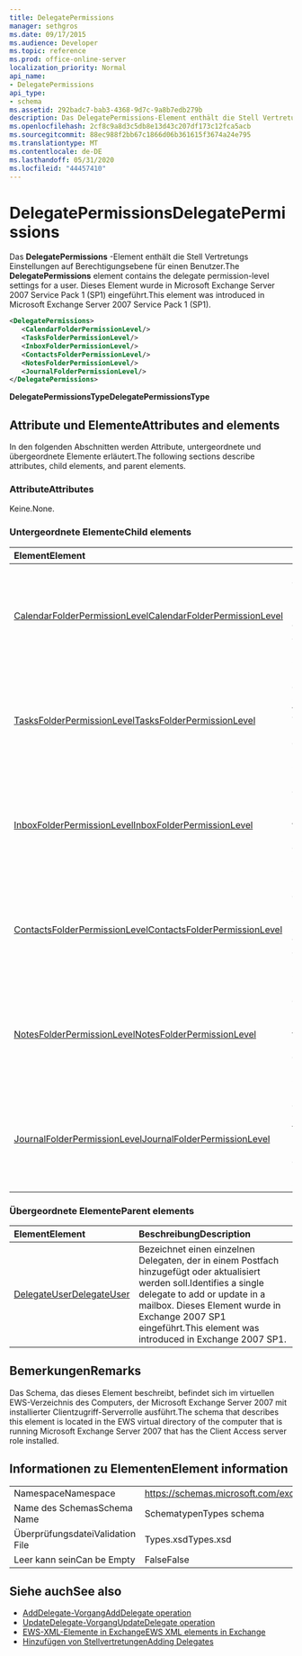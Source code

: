 ```yaml
---
title: DelegatePermissions
manager: sethgros
ms.date: 09/17/2015
ms.audience: Developer
ms.topic: reference
ms.prod: office-online-server
localization_priority: Normal
api_name:
- DelegatePermissions
api_type:
- schema
ms.assetid: 292badc7-bab3-4368-9d7c-9a8b7edb279b
description: Das DelegatePermissions-Element enthält die Stell Vertretungs Einstellungen auf Berechtigungsebene für einen Benutzer. Dieses Element wurde in Microsoft Exchange Server 2007 Service Pack 1 (SP1) eingeführt.
ms.openlocfilehash: 2cf8c9a8d3c5db8e13d43c207df173c12fca5acb
ms.sourcegitcommit: 88ec988f2bb67c1866d06b361615f3674a24e795
ms.translationtype: MT
ms.contentlocale: de-DE
ms.lasthandoff: 05/31/2020
ms.locfileid: "44457410"
---
```

# <a name="delegatepermissions"></a><span data-ttu-id="67209-104">DelegatePermissions</span><span class="sxs-lookup"><span data-stu-id="67209-104">DelegatePermissions</span></span>

<span data-ttu-id="67209-105">Das **DelegatePermissions** -Element enthält die Stell Vertretungs Einstellungen auf Berechtigungsebene für einen Benutzer.</span><span class="sxs-lookup"><span data-stu-id="67209-105">The **DelegatePermissions** element contains the delegate permission-level settings for a user.</span></span> <span data-ttu-id="67209-106">Dieses Element wurde in Microsoft Exchange Server 2007 Service Pack 1 (SP1) eingeführt.</span><span class="sxs-lookup"><span data-stu-id="67209-106">This element was introduced in Microsoft Exchange Server 2007 Service Pack 1 (SP1).</span></span> 
  
```xml
<DelegatePermissions>
   <CalendarFolderPermissionLevel/>
   <TasksFolderPermissionLevel/>
   <InboxFolderPermissionLevel/>
   <ContactsFolderPermissionLevel/>
   <NotesFolderPermissionLevel/>
   <JournalFolderPermissionLevel/>
</DelegatePermissions>
```

<span data-ttu-id="67209-107">**DelegatePermissionsType**</span><span class="sxs-lookup"><span data-stu-id="67209-107">**DelegatePermissionsType**</span></span>

## <a name="attributes-and-elements"></a><span data-ttu-id="67209-108">Attribute und Elemente</span><span class="sxs-lookup"><span data-stu-id="67209-108">Attributes and elements</span></span>

<span data-ttu-id="67209-109">In den folgenden Abschnitten werden Attribute, untergeordnete und übergeordnete Elemente erläutert.</span><span class="sxs-lookup"><span data-stu-id="67209-109">The following sections describe attributes, child elements, and parent elements.</span></span>
  
### <a name="attributes"></a><span data-ttu-id="67209-110">Attribute</span><span class="sxs-lookup"><span data-stu-id="67209-110">Attributes</span></span>

<span data-ttu-id="67209-111">Keine.</span><span class="sxs-lookup"><span data-stu-id="67209-111">None.</span></span>
  
### <a name="child-elements"></a><span data-ttu-id="67209-112">Untergeordnete Elemente</span><span class="sxs-lookup"><span data-stu-id="67209-112">Child elements</span></span>

|<span data-ttu-id="67209-113">**Element**</span><span class="sxs-lookup"><span data-stu-id="67209-113">**Element**</span></span>|<span data-ttu-id="67209-114">**Beschreibung**</span><span class="sxs-lookup"><span data-stu-id="67209-114">**Description**</span></span>|
|:-----|:-----|
|[<span data-ttu-id="67209-115">CalendarFolderPermissionLevel</span><span class="sxs-lookup"><span data-stu-id="67209-115">CalendarFolderPermissionLevel</span></span>](calendarfolderpermissionlevel.md) <br/> |<span data-ttu-id="67209-116">Enthält die Berechtigungen für den Standardordner Kalender.</span><span class="sxs-lookup"><span data-stu-id="67209-116">Contains the permissions for the default Calendar folder.</span></span> <span data-ttu-id="67209-117">Dieses Element wurde in Exchange 2007 SP1 eingeführt.</span><span class="sxs-lookup"><span data-stu-id="67209-117">This element was introduced in Exchange 2007 SP1.</span></span>  <br/> |
|[<span data-ttu-id="67209-118">TasksFolderPermissionLevel</span><span class="sxs-lookup"><span data-stu-id="67209-118">TasksFolderPermissionLevel</span></span>](tasksfolderpermissionlevel.md) <br/> |<span data-ttu-id="67209-119">Enthält die Berechtigungen für den Standardaufgabenordner.</span><span class="sxs-lookup"><span data-stu-id="67209-119">Contains the permissions for the default Task folder.</span></span> <span data-ttu-id="67209-120">Dieses Element wurde in Exchange 2007 SP1 eingeführt.</span><span class="sxs-lookup"><span data-stu-id="67209-120">This element was introduced in Exchange 2007 SP1.</span></span>  <br/> |
|[<span data-ttu-id="67209-121">InboxFolderPermissionLevel</span><span class="sxs-lookup"><span data-stu-id="67209-121">InboxFolderPermissionLevel</span></span>](inboxfolderpermissionlevel.md) <br/> |<span data-ttu-id="67209-122">Enthält die Berechtigungen für den standardmäßigen Posteingangsordner.</span><span class="sxs-lookup"><span data-stu-id="67209-122">Contains the permissions for the default Inbox folder.</span></span> <span data-ttu-id="67209-123">Dieses Element wurde in Exchange 2007 SP1 eingeführt.</span><span class="sxs-lookup"><span data-stu-id="67209-123">This element was introduced in Exchange 2007 SP1.</span></span>  <br/> |
|[<span data-ttu-id="67209-124">ContactsFolderPermissionLevel</span><span class="sxs-lookup"><span data-stu-id="67209-124">ContactsFolderPermissionLevel</span></span>](contactsfolderpermissionlevel.md) <br/> |<span data-ttu-id="67209-125">Enthält die Berechtigungen für den Standardordner Kontakte.</span><span class="sxs-lookup"><span data-stu-id="67209-125">Contains the permissions for the default Contacts folder.</span></span> <span data-ttu-id="67209-126">Dieses Element wurde in Exchange 2007 SP1 eingeführt.</span><span class="sxs-lookup"><span data-stu-id="67209-126">This element was introduced in Exchange 2007 SP1.</span></span>  <br/> |
|[<span data-ttu-id="67209-127">NotesFolderPermissionLevel</span><span class="sxs-lookup"><span data-stu-id="67209-127">NotesFolderPermissionLevel</span></span>](notesfolderpermissionlevel.md) <br/> |<span data-ttu-id="67209-128">Enthält die Berechtigungen für den standardmäßigen Notizenordner.</span><span class="sxs-lookup"><span data-stu-id="67209-128">Contains the permissions for the default Notes folder.</span></span> <span data-ttu-id="67209-129">Dieses Element wurde in Exchange 2007 SP1 eingeführt.</span><span class="sxs-lookup"><span data-stu-id="67209-129">This element was introduced in Exchange 2007 SP1.</span></span>  <br/> |
|[<span data-ttu-id="67209-130">JournalFolderPermissionLevel</span><span class="sxs-lookup"><span data-stu-id="67209-130">JournalFolderPermissionLevel</span></span>](journalfolderpermissionlevel.md) <br/> |<span data-ttu-id="67209-131">Enthält die Berechtigungen für den standardmäßigen Journal Ordner.</span><span class="sxs-lookup"><span data-stu-id="67209-131">Contains the permissions for the default Journal folder.</span></span> <span data-ttu-id="67209-132">Dieses Element wurde in Exchange 2007 SP1 eingeführt.</span><span class="sxs-lookup"><span data-stu-id="67209-132">This element was introduced in Exchange 2007 SP1.</span></span>  <br/> |
   
### <a name="parent-elements"></a><span data-ttu-id="67209-133">Übergeordnete Elemente</span><span class="sxs-lookup"><span data-stu-id="67209-133">Parent elements</span></span>

|<span data-ttu-id="67209-134">**Element**</span><span class="sxs-lookup"><span data-stu-id="67209-134">**Element**</span></span>|<span data-ttu-id="67209-135">**Beschreibung**</span><span class="sxs-lookup"><span data-stu-id="67209-135">**Description**</span></span>|
|:-----|:-----|
|[<span data-ttu-id="67209-136">DelegateUser</span><span class="sxs-lookup"><span data-stu-id="67209-136">DelegateUser</span></span>](delegateuser.md) <br/> |<span data-ttu-id="67209-137">Bezeichnet einen einzelnen Delegaten, der in einem Postfach hinzugefügt oder aktualisiert werden soll.</span><span class="sxs-lookup"><span data-stu-id="67209-137">Identifies a single delegate to add or update in a mailbox.</span></span> <span data-ttu-id="67209-138">Dieses Element wurde in Exchange 2007 SP1 eingeführt.</span><span class="sxs-lookup"><span data-stu-id="67209-138">This element was introduced in Exchange 2007 SP1.</span></span>  <br/> |
   
## <a name="remarks"></a><span data-ttu-id="67209-139">Bemerkungen</span><span class="sxs-lookup"><span data-stu-id="67209-139">Remarks</span></span>

<span data-ttu-id="67209-140">Das Schema, das dieses Element beschreibt, befindet sich im virtuellen EWS-Verzeichnis des Computers, der Microsoft Exchange Server 2007 mit installierter Clientzugriff-Serverrolle ausführt.</span><span class="sxs-lookup"><span data-stu-id="67209-140">The schema that describes this element is located in the EWS virtual directory of the computer that is running Microsoft Exchange Server 2007 that has the Client Access server role installed.</span></span>
  
## <a name="element-information"></a><span data-ttu-id="67209-141">Informationen zu Elementen</span><span class="sxs-lookup"><span data-stu-id="67209-141">Element information</span></span>

|||
|:-----|:-----|
|<span data-ttu-id="67209-142">Namespace</span><span class="sxs-lookup"><span data-stu-id="67209-142">Namespace</span></span>  <br/> |https://schemas.microsoft.com/exchange/services/2006/types  <br/> |
|<span data-ttu-id="67209-143">Name des Schemas</span><span class="sxs-lookup"><span data-stu-id="67209-143">Schema Name</span></span>  <br/> |<span data-ttu-id="67209-144">Schematypen</span><span class="sxs-lookup"><span data-stu-id="67209-144">Types schema</span></span>  <br/> |
|<span data-ttu-id="67209-145">Überprüfungsdatei</span><span class="sxs-lookup"><span data-stu-id="67209-145">Validation File</span></span>  <br/> |<span data-ttu-id="67209-146">Types.xsd</span><span class="sxs-lookup"><span data-stu-id="67209-146">Types.xsd</span></span>  <br/> |
|<span data-ttu-id="67209-147">Leer kann sein</span><span class="sxs-lookup"><span data-stu-id="67209-147">Can be Empty</span></span>  <br/> |<span data-ttu-id="67209-148">False</span><span class="sxs-lookup"><span data-stu-id="67209-148">False</span></span>  <br/> |
   
## <a name="see-also"></a><span data-ttu-id="67209-149">Siehe auch</span><span class="sxs-lookup"><span data-stu-id="67209-149">See also</span></span>

- [<span data-ttu-id="67209-150">AddDelegate-Vorgang</span><span class="sxs-lookup"><span data-stu-id="67209-150">AddDelegate operation</span></span>](adddelegate-operation.md) 
- [<span data-ttu-id="67209-151">UpdateDelegate-Vorgang</span><span class="sxs-lookup"><span data-stu-id="67209-151">UpdateDelegate operation</span></span>](updatedelegate-operation.md)
- [<span data-ttu-id="67209-152">EWS-XML-Elemente in Exchange</span><span class="sxs-lookup"><span data-stu-id="67209-152">EWS XML elements in Exchange</span></span>](ews-xml-elements-in-exchange.md)
- [<span data-ttu-id="67209-153">Hinzufügen von Stellvertretungen</span><span class="sxs-lookup"><span data-stu-id="67209-153">Adding Delegates</span></span>](https://msdn.microsoft.com/library/3a744150-66a3-4a13-9433-793603ba5038%28Office.15%29.aspx)


